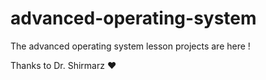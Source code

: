 # advanced-operating-system
The advanced operating system lesson projects are here !

Thanks to Dr. Shirmarz ❤️

